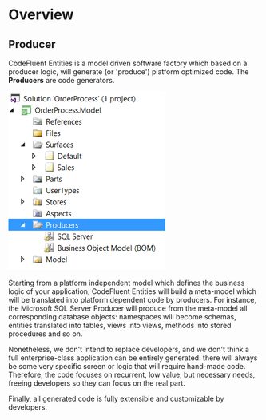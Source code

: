 # Overview

## Producer

CodeFluent Entities is a model driven software factory which based on a producer logic, will generate (or 'produce') platform optimized code. The **Producers** are code generators.

![](img/overview.png)

Starting from a platform independent model which defines the business logic of your application, CodeFluent Entities will build a meta-model which will be translated into platform dependent code by producers. For instance, the Microsoft SQL Server Producer will produce from the meta-model all corresponding database objects: namespaces will become schemas, entities translated into tables, views into views, methods into stored procedures and so on.

Nonetheless, we don't intend to replace developers, and we don't think a full enterprise-class application can be entirely generated: there will always be some very specific screen or logic that will require hand-made code. Therefore, the code focuses on recurrent, low value, but necessary needs, freeing developers so they can focus on the real part.

Finally, all generated code is fully extensible and customizable by developers.

